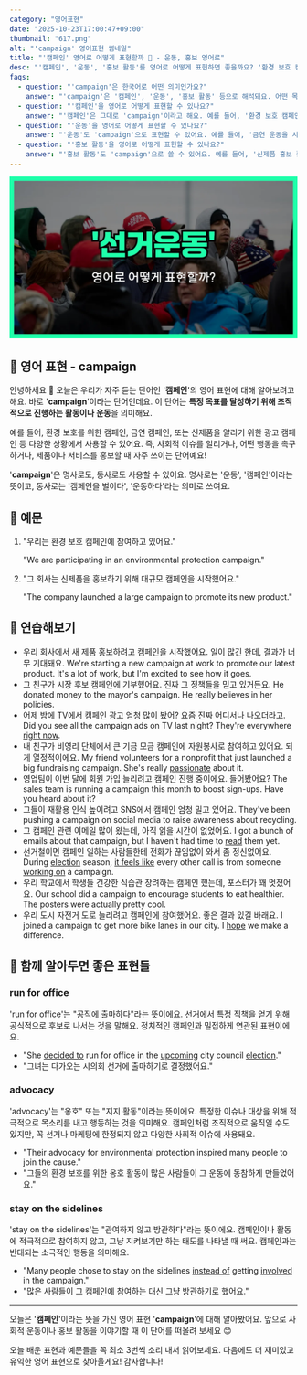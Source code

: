 ```yaml
---
category: "영어표현"
date: "2025-10-23T17:00:47+09:00"
thumbnail: "617.png"
alt: "'campaign' 영어표현 썸네일"
title: "'캠페인' 영어로 어떻게 표현할까 📢 - 운동, 홍보 영어로"
desc: "'캠페인', '운동', '홍보 활동'를 영어로 어떻게 표현하면 좋을까요? '환경 보호 캠페인에 참여했어요.', '금연 운동을 시작했어요.' 등을 영어로 표현하는 법을 배워봅시다. 다양한 예문을 통해서 연습하고 본인의 표현으로 만들어 보세요."
faqs: 
  - question: "'campaign'은 한국어로 어떤 의미인가요?"
    answer: "'campaign'은 '캠페인', '운동', '홍보 활동' 등으로 해석돼요. 어떤 목표를 이루기 위해 조직적으로 진행하는 활동을 뜻해요."
  - question: "'캠페인'을 영어로 어떻게 표현할 수 있나요?"
    answer: "'캠페인'은 그대로 'campaign'이라고 해요. 예를 들어, '환경 보호 캠페인에 참여했어요.'는 'I joined an environmental protection campaign.'이라고 말해요."
  - question: "'운동'을 영어로 어떻게 표현할 수 있나요?"
    answer: "'운동'도 'campaign'으로 표현할 수 있어요. 예를 들어, '금연 운동을 시작했어요.'는 'We started a no-smoking campaign.'이라고 해요."
  - question: "'홍보 활동'을 영어로 어떻게 표현할 수 있나요?"
    answer: "'홍보 활동'도 'campaign'으로 쓸 수 있어요. 예를 들어, '신제품 홍보 활동을 하고 있어요.'는 'We're running a campaign for the new product.'라고 말해요."
---
```


!['campaign' 영어표현](./617.png)

## 🌟 영어 표현 - campaign

안녕하세요 👋 오늘은 우리가 자주 듣는 단어인 '**캠페인**'의 영어 표현에 대해 알아보려고 해요. 바로 '**campaign**'이라는 단어인데요. 이 단어는 **특정 목표를 달성하기 위해 조직적으로 진행하는 활동이나 운동**을 의미해요.

예를 들어, 환경 보호를 위한 캠페인, 금연 캠페인, 또는 신제품을 알리기 위한 광고 캠페인 등 다양한 상황에서 사용할 수 있어요. 즉, 사회적 이슈를 알리거나, 어떤 행동을 촉구하거나, 제품이나 서비스를 홍보할 때 자주 쓰이는 단어예요!

'**campaign**'은 명사로도, 동사로도 사용할 수 있어요. 명사로는 '운동', '캠페인'이라는 뜻이고, 동사로는 '캠페인을 벌이다', '운동하다'라는 의미로 쓰여요.

## 📖 예문

1. "우리는 환경 보호 캠페인에 참여하고 있어요."

   "We are participating in an environmental protection campaign."

2. "그 회사는 신제품을 홍보하기 위해 대규모 캠페인을 시작했어요."

   "The company launched a large campaign to promote its new product."



## 💬 연습해보기

<ul data-interactive-list>

  <li data-interactive-item>
    <span data-toggler>우리 회사에서 새 제품 홍보하려고 캠페인을 시작했어요. 일이 많긴 한데, 결과가 너무 기대돼요.</span>
    <span data-answer>We're starting a new campaign at work to promote our latest product. It's a lot of work, but I'm excited to see how it goes.</span>
  </li>

  <li data-interactive-item>
    <span data-toggler>그 친구가 시장 후보 캠페인에 기부했어요. 진짜 그 정책들을 믿고 있거든요.</span>
    <span data-answer>He donated money to the mayor's campaign. He really believes in her policies.</span>
  </li>

  <li data-interactive-item>
    <span data-toggler>어제 밤에 TV에서 캠페인 광고 엄청 많이 봤어? 요즘 진짜 어디서나 나오더라고.</span>
    <span data-answer>Did you see all the campaign ads on TV last night? They're everywhere <a href="/blog/in-english/525.right-now/">right now</a>.</span>
  </li>

  <li data-interactive-item>
    <span data-toggler>내 친구가 비영리 단체에서 큰 기금 모금 캠페인에 자원봉사로 참여하고 있어요. 되게 열정적이에요.</span>
    <span data-answer>My friend volunteers for a nonprofit that just launched a big fundraising campaign. She's really <a href="/blog/in-english/406.passionate/">passionate</a> about it.</span>
  </li>

  <li data-interactive-item>
    <span data-toggler>영업팀이 이번 달에 회원 가입 늘리려고 캠페인 진행 중이에요. 들어봤어요?</span>
    <span data-answer>The sales team is running a campaign this month to boost sign-ups. Have you heard about it?</span>
  </li>

  <li data-interactive-item>
    <span data-toggler>그들이 재활용 인식 높이려고 SNS에서 캠페인 엄청 밀고 있어요.</span>
    <span data-answer>They've been pushing a campaign on social media to raise awareness about recycling.</span>
  </li>

  <li data-interactive-item>
    <span data-toggler>그 캠페인 관련 이메일 많이 왔는데, 아직 읽을 시간이 없었어요.</span>
    <span data-answer>I got a bunch of emails about that campaign, but I haven't had time to <a href="/blog/in-english/436.read/">read</a> them yet.</span>
  </li>

  <li data-interactive-item>
    <span data-toggler>선거철이면 캠페인 일하는 사람들한테 전화가 끊임없이 와서 좀 정신없어요.</span>
    <span data-answer>During <a href="/blog/in-english/614.election/">election</a> season, <a href="/blog/한-것-같아-영어표현/">it feels like</a> every other call is from someone <a href="/blog/in-english/370.work-on/">working on</a> a campaign.</span>
  </li>

  <li data-interactive-item>
    <span data-toggler>우리 학교에서 학생들 건강한 식습관 장려하는 캠페인 했는데, 포스터가 꽤 멋졌어요.</span>
    <span data-answer>Our school did a campaign to encourage students to eat healthier. The posters were actually pretty cool.</span>
  </li>

  <li data-interactive-item>
    <span data-toggler>우리 도시 자전거 도로 늘리려고 캠페인에 참여했어요. 좋은 결과 있길 바래요.</span>
    <span data-answer>I joined a campaign to get more bike lanes in our city. I <a href="/blog/성공하면-좋겠어-영어표현/">hope</a> we make a difference.</span>
  </li>

</ul>

## 🤝 함께 알아두면 좋은 표현들

### run for office

'run for office'는 "공직에 출마하다"라는 뜻이에요. 선거에서 특정 직책을 얻기 위해 공식적으로 후보로 나서는 것을 말해요. 정치적인 캠페인과 밀접하게 연관된 표현이에요.

- "She [decided to](/blog/in-english/062.decide-to/) run for office in the [upcoming](/blog/in-english/250.upcoming/) city council [election](/blog/in-english/614.election/)."
- "그녀는 다가오는 시의회 선거에 출마하기로 결정했어요."

### advocacy

'advocacy'는 "옹호" 또는 "지지 활동"이라는 뜻이에요. 특정한 이슈나 대상을 위해 적극적으로 목소리를 내고 행동하는 것을 의미해요. 캠페인처럼 조직적으로 움직일 수도 있지만, 꼭 선거나 마케팅에 한정되지 않고 다양한 사회적 이슈에 사용돼요.

- "Their advocacy for environmental protection inspired many people to join the cause."
- "그들의 환경 보호를 위한 옹호 활동이 많은 사람들이 그 운동에 동참하게 만들었어요."

### stay on the sidelines

'stay on the sidelines'는 "관여하지 않고 방관하다"라는 뜻이에요. 캠페인이나 활동에 적극적으로 참여하지 않고, 그냥 지켜보기만 하는 태도를 나타낼 때 써요. 캠페인과는 반대되는 소극적인 행동을 의미해요.

- "Many people chose to stay on the sidelines [instead of](/blog/in-english/169.instead-of/) getting [involved](/blog/in-english/274.involve/) in the campaign."
- "많은 사람들이 그 캠페인에 참여하는 대신 그냥 방관하기로 했어요."

---

오늘은 '**캠페인**'이라는 뜻을 가진 영어 표현 '**campaign**'에 대해 알아봤어요. 앞으로 사회적 운동이나 홍보 활동을 이야기할 때 이 단어를 떠올려 보세요 😊

오늘 배운 표현과 예문들을 꼭 최소 3번씩 소리 내서 읽어보세요. 다음에도 더 재미있고 유익한 영어 표현으로 찾아올게요! 감사합니다!

